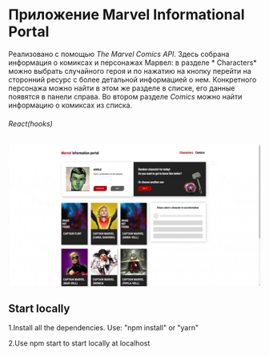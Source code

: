 # Приложение Marvel Informational Portal

Реализовано с помощью *The Marvel Comics API*. Здесь собрана информация о комиксах и персонажах Марвел: в разделе *
Characters* можно выбрать случайного героя и по нажатию на кнопку перейти на сторонний ресурс с более детальной
информацией о нем. Конкретного персонажа можно найти в этом же разделе в списке, его данные появятся в панели справа. Во
втором разделе *Comics* можно найти информацию о комиксах из списка.

###### React(hooks)

![marvelApp](src/resources/img/marvelGif.gif)

## Start locally

1.Install all the dependencies. Use: "npm install" or "yarn"

2.Use npm start to start locally at localhost
